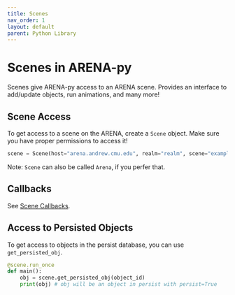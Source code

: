 ```yaml
---
title: Scenes
nav_order: 1
layout: default
parent: Python Library
---
```


# Scenes in ARENA-py

Scenes give ARENA-py access to an ARENA scene. Provides an interface to add/update objects, run animations, and many more!

## Scene Access
To get access to a scene on the ARENA, create a `Scene` object. Make sure you have proper permissions to access it!
```python
scene = Scene(host="arena.andrew.cmu.edu", realm="realm", scene="example")
```
Note: `Scene` can also be called `Arena`, if you perfer that.

## Callbacks
See [Scene Callbacks](callbacks.md).

## Access to Persisted Objects
To get access to objects in the persist database, you can use `get_persisted_obj`.
```python
@scene.run_once
def main():
    obj = scene.get_persisted_obj(object_id)
    print(obj) # obj will be an object in persist with persist=True
```

